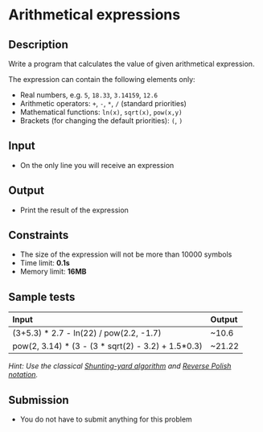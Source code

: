 # Arithmetical expressions

## Description
Write a program that calculates the value of given arithmetical expression.

The expression can contain the following elements only:
- Real numbers, e.g. `5`, `18.33`, `3.14159`, `12.6`
- Arithmetic operators: `+`, `-`, `*`, `/` (standard priorities)
- Mathematical functions: `ln(x)`, `sqrt(x)`, `pow(x,y)`
- Brackets (for changing the default priorities): `(`, `)`

## Input
- On the only line you will receive an expression

## Output
- Print the result of the expression

## Constraints
- The size of the expression will not be more than 10000 symbols
- Time limit: **0.1s**
- Memory limit: **16MB**

## Sample tests

| Input                                              | Output |
|:---------------------------------------------------|:-------|
| (3+5.3) * 2.7 - ln(22) / pow(2.2, -1.7)            | ~10.6  |
| pow(2, 3.14) * (3 - (3 * sqrt(2) - 3.2) + 1.5*0.3) | ~21.22 |

_Hint: Use the classical [Shunting-yard algorithm](http://en.wikipedia.org/wiki/Shunting-yard_algorithm) and [Reverse Polish notation](http://en.wikipedia.org/wiki/Reverse_Polish_notation)._

## Submission
- You do not have to submit anything for this problem
